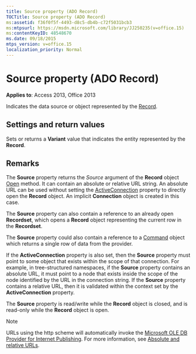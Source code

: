 ```yaml
---
title: Source property (ADO Record)
TOCTitle: Source property (ADO Record)
ms:assetid: f36f0f5f-4493-d8c5-db4b-c72f5031bcb3
ms:mtpsurl: https://msdn.microsoft.com/library/JJ250235(v=office.15)
ms:contentKeyID: 48548670
ms.date: 09/18/2015
mtps_version: v=office.15
localization_priority: Normal
---
```


# Source property (ADO Record)


**Applies to**: Access 2013, Office 2013

Indicates the data source or object represented by the [Record](record-object-ado.md).

## Settings and return values

Sets or returns a **Variant** value that indicates the entity represented by the **Record**.

## Remarks

The **Source** property returns the *Source* argument of the **Record** object [Open](open-method-ado-record.md) method. It can contain an absolute or relative URL string. An absolute URL can be used without setting the [ActiveConnection](activeconnection-property-ado.md) property to directly open the **Record** object. An implicit **Connection** object is created in this case.

The **Source** property can also contain a reference to an already open **Recordset**, which opens a **Record** object representing the current row in the **Recordset**.

The **Source** property could also contain a reference to a [Command](command-object-ado.md) object which returns a single row of data from the provider.

If the **ActiveConnection** property is also set, then the **Source** property must point to some object that exists within the scope of that connection. For example, in tree-structured namespaces, if the **Source** property contains an absolute URL, it must point to a node that exists inside the scope of the node identified by the URL in the connection string. If the **Source** property contains a relative URL, then it is validated within the context set by the **ActiveConnection** property.

The **Source** property is read/write while the **Record** object is closed, and is read-only while the **Record** object is open.

> [!NOTE]
> URLs using the http scheme will automatically invoke the [Microsoft OLE DB Provider for Internet Publishing](microsoft-ole-db-provider-for-internet-publishing.md). For more information, see [Absolute and relative URLs](absolute-and-relative-urls.md).


